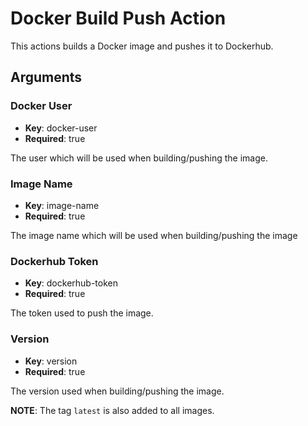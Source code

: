# Docker Build Push Action
This actions builds a Docker image and pushes it to Dockerhub.

## Arguments
### Docker User
- **Key**: docker-user
- **Required**: true

The user which will be used when building/pushing the image.

### Image Name
- **Key**: image-name
- **Required**: true

The image name which will be used when building/pushing the image

### Dockerhub Token
 - **Key**: dockerhub-token
 - **Required**: true

The token used to push the image.

### Version
- **Key**: version
- **Required**: true

The version used when building/pushing the image.

**NOTE**: The tag `latest` is also added to all images.